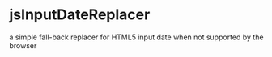 # jsInputDateReplacer
a simple fall-back replacer for HTML5 input date when not supported by the browser
